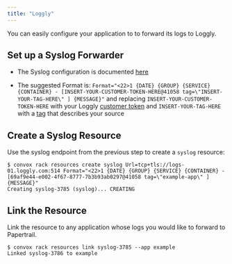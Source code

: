```yaml
---
title: "Loggly"
---
```


You can easily configure your application to to forward its logs to Loggly.

## Set up a Syslog Forwarder

* The Syslog configuration is documented [here](https://www.loggly.com/docs/syslog-ng-manual-configuration/)

* The suggested Format is: `Format="<22>1 {DATE} {GROUP} {SERVICE} {CONTAINER} - [INSERT-YOUR-CUSTOMER-TOKEN-HERE@41058 tag=\"INSERT-YOUR-TAG-HERE\" ] {MESSAGE}"` and replacing `INSERT-YOUR-CUSTOMER-TOKEN-HERE` with your Loggly [customer token](https://www.loggly.com/docs/customer-token-authentication-token/) and `INSERT-YOUR-TAG-HERE` with a [tag](https://www.loggly.com/docs/tags/) that describes your source

## Create a Syslog Resource

Use the syslog endpoint from the previous step to create a `syslog` resource:

    $ convox rack resources create syslog Url=tcp+tls://logs-01.loggly.com:514 Format="<22>1 {DATE} {GROUP} {SERVICE} {CONTAINER} - [69af9e44-e002-4f67-8777-7b3b93ab0297@41058 tag=\"example-app\" ] {MESSAGE}"
    Creating syslog-3785 (syslog)... CREATING
    
## Link the Resource

Link the resource to any application whose logs you would like to forward to Papertrail.

    $ convox rack resources link syslog-3785 --app example
    Linked syslog-3786 to example
